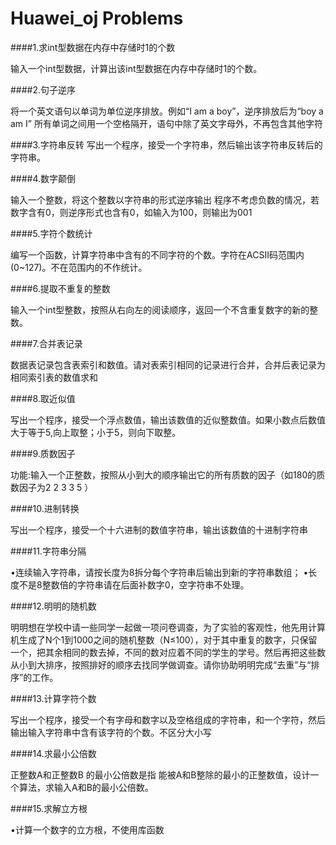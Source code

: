 # Huawei_oj Problems


####1.求int型数据在内存中存储时1的个数

输入一个int型数据，计算出该int型数据在内存中存储时1的个数。

####2.句子逆序

将一个英文语句以单词为单位逆序排放。例如“I am a boy”，逆序排放后为“boy a am I”
所有单词之间用一个空格隔开，语句中除了英文字母外，不再包含其他字符

####3.字符串反转
写出一个程序，接受一个字符串，然后输出该字符串反转后的字符串。

####4.数字颠倒

输入一个整数，将这个整数以字符串的形式逆序输出
程序不考虑负数的情况，若数字含有0，则逆序形式也含有0，如输入为100，则输出为001

####5.字符个数统计 

编写一个函数，计算字符串中含有的不同字符的个数。字符在ACSII码范围内(0~127)。不在范围内的不作统计。

####6.提取不重复的整数

输入一个int型整数，按照从右向左的阅读顺序，返回一个不含重复数字的新的整数。

####7.合并表记录

数据表记录包含表索引和数值。请对表索引相同的记录进行合并，合并后表记录为相同索引表的数值求和

####8.取近似值 

写出一个程序，接受一个浮点数值，输出该数值的近似整数值。如果小数点后数值大于等于5,向上取整；小于5，则向下取整。

####9.质数因子 

功能:输入一个正整数，按照从小到大的顺序输出它的所有质数的因子（如180的质数因子为2 2 3 3 5 ）

####10.进制转换

写出一个程序，接受一个十六进制的数值字符串，输出该数值的十进制字符串

####11.字符串分隔 

•连续输入字符串，请按长度为8拆分每个字符串后输出到新的字符串数组；
•长度不是8整数倍的字符串请在后面补数字0，空字符串不处理。

####12.明明的随机数

明明想在学校中请一些同学一起做一项问卷调查，为了实验的客观性，他先用计算机生成了N个1到1000之间的随机整数（N≤100），对于其中重复的数字，只保留一个，把其余相同的数去掉，不同的数对应着不同的学生的学号。然后再把这些数从小到大排序，按照排好的顺序去找同学做调查。请你协助明明完成“去重”与“排序”的工作。

####13.计算字符个数

写出一个程序，接受一个有字母和数字以及空格组成的字符串，和一个字符，然后输出输入字符串中含有该字符的个数。不区分大小写

####14.求最小公倍数

正整数A和正整数B 的最小公倍数是指 能被A和B整除的最小的正整数值，设计一个算法，求输入A和B的最小公倍数。

####15.求解立方根

•计算一个数字的立方根，不使用库函数
